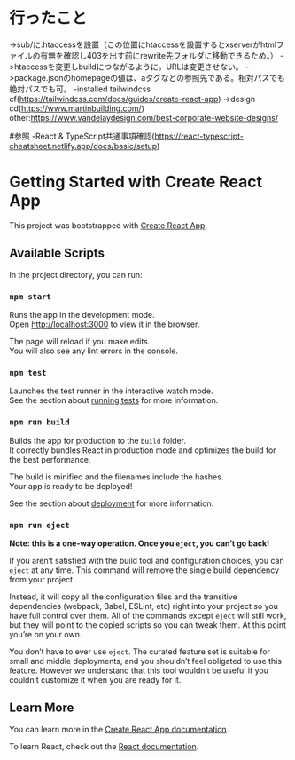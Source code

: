 # 行ったこと
->sub/に.htaccessを設置（この位置にhtaccessを設置するとxserverがhtmlファイルの有無を確認し403を出す前にrewrite先フォルダに移動できるため。）
->htaccessを変更しbuildにつながるように。URLは変更させない。
->package.jsonのhomepageの値は、aタグなどの参照先である。相対パスでも絶対パスでも可。
-installed tailwindcss cf(https://tailwindcss.com/docs/guides/create-react-app)
->design cd(https://www.martinbuilding.com/) other:https://www.vandelaydesign.com/best-corporate-website-designs/

#参照
-React & TypeScript共通事項確認(https://react-typescript-cheatsheet.netlify.app/docs/basic/setup)

# Getting Started with Create React App

This project was bootstrapped with [Create React App](https://github.com/facebook/create-react-app).

## Available Scripts

In the project directory, you can run:

### `npm start`

Runs the app in the development mode.\
Open [http://localhost:3000](http://localhost:3000) to view it in the browser.

The page will reload if you make edits.\
You will also see any lint errors in the console.

### `npm test`

Launches the test runner in the interactive watch mode.\
See the section about [running tests](https://facebook.github.io/create-react-app/docs/running-tests) for more information.

### `npm run build`

Builds the app for production to the `build` folder.\
It correctly bundles React in production mode and optimizes the build for the best performance.

The build is minified and the filenames include the hashes.\
Your app is ready to be deployed!

See the section about [deployment](https://facebook.github.io/create-react-app/docs/deployment) for more information.

### `npm run eject`

**Note: this is a one-way operation. Once you `eject`, you can’t go back!**

If you aren’t satisfied with the build tool and configuration choices, you can `eject` at any time. This command will remove the single build dependency from your project.

Instead, it will copy all the configuration files and the transitive dependencies (webpack, Babel, ESLint, etc) right into your project so you have full control over them. All of the commands except `eject` will still work, but they will point to the copied scripts so you can tweak them. At this point you’re on your own.

You don’t have to ever use `eject`. The curated feature set is suitable for small and middle deployments, and you shouldn’t feel obligated to use this feature. However we understand that this tool wouldn’t be useful if you couldn’t customize it when you are ready for it.

## Learn More

You can learn more in the [Create React App documentation](https://facebook.github.io/create-react-app/docs/getting-started).

To learn React, check out the [React documentation](https://reactjs.org/).
